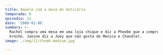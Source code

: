 ```yaml
---
title: Aquele com a mesa do boticário
temporada: 6
episodio: 11
date: '2000-01-06'
summary: >-
  Rachel compra uma mesa em uma loja chique e diz a Phoebe que a comprou em um
  brechó. Janine diz a Joey que não gosta de Monica e Chandler.
image: ./img/11/thumb-medium.jpg

---
```

